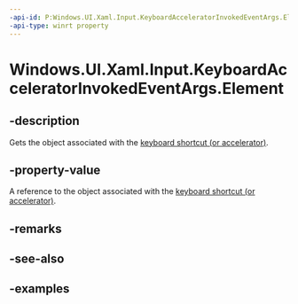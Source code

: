 ```yaml
---
-api-id: P:Windows.UI.Xaml.Input.KeyboardAcceleratorInvokedEventArgs.Element
-api-type: winrt property
---
```


<!-- Property syntax.
public DependencyObject Element { get; }
-->

# Windows.UI.Xaml.Input.KeyboardAcceleratorInvokedEventArgs.Element

## -description
Gets the object associated with the [keyboard shortcut (or accelerator)](keyboardaccelerator.md).

## -property-value
A reference to the object associated with the [keyboard shortcut (or accelerator)](keyboardaccelerator.md).

## -remarks

## -see-also

## -examples

